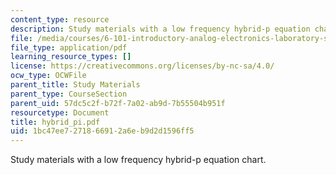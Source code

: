```yaml
---
content_type: resource
description: Study materials with a low frequency hybrid-p equation chart.
file: /media/courses/6-101-introductory-analog-electronics-laboratory-spring-2007/1bc47ee7271866912a6eb9d2d1596ff5_hybrid_pi.pdf
file_type: application/pdf
learning_resource_types: []
license: https://creativecommons.org/licenses/by-nc-sa/4.0/
ocw_type: OCWFile
parent_title: Study Materials
parent_type: CourseSection
parent_uid: 57dc5c2f-b72f-7a02-ab9d-7b55504b951f
resourcetype: Document
title: hybrid_pi.pdf
uid: 1bc47ee7-2718-6691-2a6e-b9d2d1596ff5
---
```

Study materials with a low frequency hybrid-p equation chart.